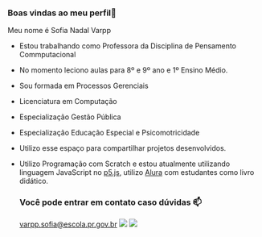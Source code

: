 ### Boas vindas ao meu perfil💙

Meu nome é Sofia Nadal Varpp

- Estou trabalhando como Professora da Disciplina de Pensamento Commputacional
- No momento leciono aulas para 8º e 9º ano e 1º Ensino Médio.
- Sou formada em Processos Gerenciais
- Licenciatura em Computação
- Especialização Gestão Pública
- Especialização Educação Especial e Psicomotricidade
- Utilizo esse espaço para compartilhar projetos desenvolvidos.
- Utilizo Programação com Scratch e estou atualmente utilizando linguagem JavaScript no [p5.js](https://p5js.org), utilizo [Alura](https://wwww.alura.com.br)  com estudantes como livro didático.

  ### Você pode entrar em contato caso dúvidas 📫
  
  varpp.sofia@escola.pr.gov.br
  ![]( https://media.tenor.com/H-t9vVp0XUsAAAAM/cartoon-workhard.gif)
  ![](https://www.google.com/imgres?imgurl=https%3A%2F%2Fuser-images.githubusercontent.com%2F14011726%2F94132137-7d4fc100-fe7c-11ea-8512-69f90cb65e48.gif&tbnid=gpI8ka5myzTaUM&vet=12ahUKEwjhmL2F6JaBAxU5JLkGHft6DPYQMygCegQIARB7..i&imgrefurl=https%3A%2F%2Fgithub.com%2Fcoil-kt%2Fcoil%2Fissues%2F540&docid=_uf4CwlZvP2ySM&w=320&h=320&q=gif&ved=2ahUKEwjhmL2F6JaBAxU5JLkGHft6DPYQMygCegQIARB7)
  
  
